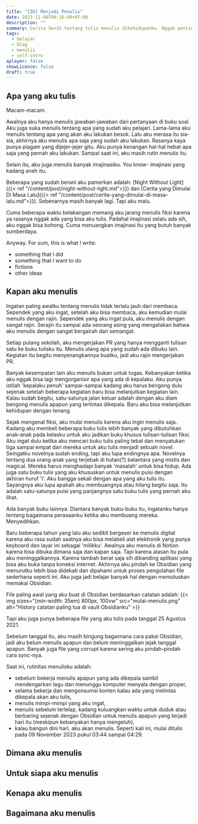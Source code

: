 ```yaml
---
title: "[ID] Menjadi Penulis"
date: 2023-11-06T09:16:40+07:00
description: ""
summary: Cerita 5w+1h tentang tulis menulis dikehidupanku. Nggak penting-penting amat, tapi buatku menulis itu penting, jadi menulis tentang menulis menurutku menarik.
tags:
  - belajar
  - blog
  - menulis
  - self-intro
aplayer: false
showLicence: false
draft: true
---
```

## Apa yang aku tulis

Macam-macam.

Awalnya aku hanya menulis jawaban-jawaban dari pertanyaan di buku soal. Aku juga suka menulis tentang apa yang sudah aku pelajari. Lama-lama aku menulis tentang apa yang akan aku lakukan besok. Lalu aku merasa itu sia-sia, akhirnya aku menulis apa saja yang sudah aku lakukan. Rasanya kaya punya piagam yang dijejer-jejer gitu. Aku punya kenangan hal-hal hebat apa saja yang pernah aku lakukan. Sampai saat ini, aku masih rutin menulis itu.

Selain itu, aku juga menulis banyak imajinasiku. You know- imajinasi yang kadang aneh itu. 

Beberapa yang sudah berani aku pamerkan adalah: [Night Without Light]({{< ref "/content/post/night-without-light.md">}}) dan [Cerita yang Dimulai Di Masa Lalu]({{< ref "/content/post/cerita-yang-dimulai-di-masa-lalu.md">}}). Sebenarnya masih banyak lagi. Tapi aku malu. 

Cuma beberapa waktu belakangan memang aku jarang menulis fiksi karena ya rasanya nggak ada yang bisa aku tulis. Padahal imajinasi selalu ada sih, aku nggak bisa bohong. Cuma menuangkan imajinasi itu yang butuh banyak sumberdaya. 

Anyway. For sum, this is what I write: 
- something that I did
- something that I want to do
- fictions
- other ideas

## Kapan aku menulis

Ingatan paling awalku tentang menulis tidak terlalu jauh dari membaca. Sependek yang aku ingat, setelah aku bisa membaca, aku kemudian mulai menulis dengan rajin. Sependek yang aku ingat pula, aku menulis dengan sangat rajin. Serajin itu sampai ada seorang asing yang mengatakan bahwa aku menulis dengan sangat bergairah dan semangat.

Setiap pulang sekolah, aku mengerjakan PR yang hanya mengganti tulisan satu ke buku tulisku itu. Menulis ulang apa yang sudah ada dibuku lain. Kegiatan itu begitu menyenangkannya buatku, jadi aku rajin mengerjakan PR.

Banyak kesempatan lain aku menulis bukan untuk tugas. Kebanyakan ketika aku nggak bisa lagi mengorganisir apa yang ada di kepalaku. Aku punya istilah 'kepalaku penuh' sampai-sampai kadang aku harus bengong dulu sejenak setelah beberapa kegiatan baru bisa melanjutkan kegiatan lain. Kalau sudah begitu, satu-satunya jalan keluar adalah dengan aku diam bengong menulis apapun yang terlintas dikepala. Baru aku bisa melanjutkan kehidupan dengan tenang.

Sejak mengenal fiksi, aku mulai menulis karena aku ingin menulis saja. Kadang aku membeli beberapa buku tulis lebih banyak yang dibutuhkan anak-anak pada kelasku untuk aku jadikan buku khusus tulisan-tulisan fiksi. Aku ingat dulu ketika aku mencari buku tulis paling tebal dan menyatukan tiga sampai empat dari mereka untuk aku tulis menjadi sebuah novel. Seingatku novelnya sudah ending, tapi aku lupa endingnya apa. Novelnya tentang dua orang anak yang terjebak di hutan(?) belantara yang mistis dan magical. Mereka harus menghadapi banyak 'masalah' untuk bisa hidup. Ada juga satu buku tulis yang aku khususkan untuk menulis puisi dengan akhiran huruf 'i'. Aku bangga sekali dengan apa yang aku tulis itu. Sayangnya aku lupa apakah aku membuangnya atau hilang begitu saja. Itu adalah satu-satunya puisi yang panjangnya satu buku tulis yang pernah aku lihat. 

Ada banyak buku lainnya. Diantara banyak buku-buku itu, ingatanku hanya tentang bagaimana perasaanku ketika aku membuang mereka. Menyedihkan.

Baru beberapa tahun yang lalu aku sedikit bergeser ke menulis digital karena aku rasa sudah saatnya aku bisa melabeli alat elektronik yang punya keyboard dan layar ini sebagai 'milikku'. Awalnya aku menulis di Notion karena bisa dibuka dimana saja dan kapan saja. Tapi karena alasan itu pula aku meninggalkannya. Karena tambah berat saja sih dibanding aplikasi yang bisa aku buka tanpa koneksi internet. Akhirnya aku pindah ke Obsidian yang menurutku lebih bisa didekati dan dipahami untuk proses pengolahan file sederhana seperti ini. Aku juga jadi belajar banyak hal dengan memutuskan memakai Obsidian. 

File paling awal yang aku buat di Obsidian berdasarkan catatan adalah:
{{< img sizes="(min-width: 35em) 800px, 100vw" src="mulai-menulis.png" alt="History catatan paling tua di vault Obsidianku" >}}

Tapi aku juga punya beberapa file yang aku tulis pada tanggal 25 Agustus 2021.

Sebelum tanggal itu, aku masih bingung bagaimana cara pakai Obsidian, jadi aku belum menulis apapun dan belum meninggalkan jejak tanggal apapun. Banyak juga file yang corrupt karena sering aku pindah-pindah cara sync-nya.

Saat ini, rutinitas menulisku adalah: 
- sebelum bekerja menulis apapun yang ada dikepala sambil mendengarkan lagu dan menunggu komputer menyala dengan proper,
- selama bekerja dan mengonsumsi konten kalau ada yang melintas dikepala akan aku tulis,
- menulis mimpi-mimpi yang aku ingat,
- menulis sebelum terlelap, kadang kuluangkan waktu untuk duduk atau berbaring sejenak dengan Obsidian untuk menulis apapun yang terjadi hari itu (meskipun kebanyakan hanya mengeluh),
- kalau bangun dini hari, aku akan menulis. Seperti kali ini, mulai ditulis pada 09 November 2023 pukul 03:44 sampai 04:29.

## Dimana aku menulis



## Untuk siapa aku menulis



## Kenapa aku menulis



## Bagaimana aku menulis



